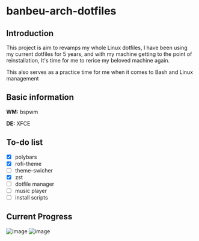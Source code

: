 # banbeu-arch-dotfiles
## Introduction
This project is aim to revamps my whole Linux dotfiles, I have been using my current dotfiles for 5 years, and with my machine getting to the point of reinstallation, It's time for me to rerice my beloved machine again.

This also serves as a practice time for me when it comes to Bash and Linux management

## Basic information
**WM:** bspwm

**DE:** XFCE

## To-do list
- [x] polybars
- [x] rofi-theme
- [ ] theme-swicher
- [x] zst
- [ ] dotfile manager
- [ ] music player
- [ ] install scripts

## Current Progress
![image](https://user-images.githubusercontent.com/10562127/170035607-30b8bcbd-12f2-4768-9381-93d550e500aa.png)
![image](https://user-images.githubusercontent.com/10562127/170035644-ca749e12-4118-4ec8-8079-11a6e8ce3297.png)


